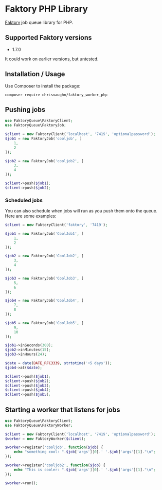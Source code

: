 # Faktory PHP Library

[Faktory](https://github.com/contribsys/faktory) job queue library for PHP.

## Supported Faktory versions

- 1.7.0

It could work on earlier versions, but untested.

## Installation / Usage

Use Composer to install the package:

```shell
composer require chrisvaughn/faktory_worker_php
```

## Pushing jobs

```php
use FaktoryQueue\FaktoryClient;
use FaktoryQueue\FaktoryJob;

$client = new FaktoryClient('localhost', '7419', 'optionalpassword');
$job1 = new FaktoryJob('cooljob', [
    1,
    2
]);

$job2 = new FaktoryJob('cooljob2', [
    3,
    4
]);

$client->push($job1);
$client->push($job2);
```

### Scheduled jobs

You can also schedule when jobs will run as you push them onto the queue. Here are some examples:

```php
$client = new FaktoryClient('faktory', '7419');

$job1 = new FaktoryJob('CoolJob1', [
    1,
    2
]);

$job2 = new FaktoryJob('CoolJob2', [
    3,
    4
]);

$job3 = new FaktoryJob('CoolJob3', [
    5,
    6
]);

$job4 = new FaktoryJob('CoolJob4', [
    7,
    8
]);

$job5 = new FaktoryJob('CoolJob5', [
    9,
    10
]);

$job1->inSeconds(300);
$job2->inMinutes(15);
$job3->inHours(24);

$date = date(DATE_RFC3339, strtotime('+5 days'));
$job4->at($date);    

$client->push($job1);
$client->push($job2);
$client->push($job3);
$client->push($job4);
$client->push($job5);
```

## Starting a worker that listens for jobs

```php
use FaktoryQueue\FaktoryClient;
use FaktoryQueue\FaktoryWorker;

$client = new FaktoryClient('localhost', '7419', 'optionalpassword');
$worker = new FaktoryWorker($client);

$worker->register('cooljob', function($job) {
    echo "something cool: ".$job['args'][0].' '.$job['args'][1]."\n";
});

$worker->register('cooljob2', function($job) {
    echo "This is cooler: ".$job['args'][0].' '.$job['args'][1]."\n";
});

$worker->run();
```
